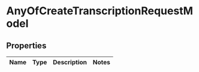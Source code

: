 # AnyOfCreateTranscriptionRequestModel

## Properties
Name | Type | Description | Notes
------------ | ------------- | ------------- | -------------

